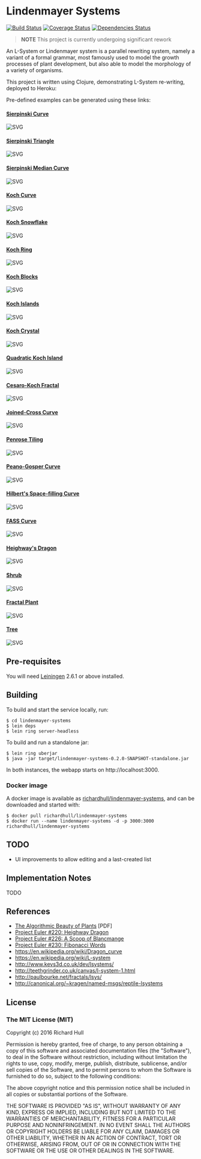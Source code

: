 # Lindenmayer Systems

[![Build Status](https://secure.travis-ci.org/rm-hull/lindenmayer-systems.svg)](http://travis-ci.org/rm-hull/lindenmayer-systems) [![Coverage Status](https://coveralls.io/repos/rm-hull/lindenmayer-systems/badge.svg?branch=master)](https://coveralls.io/r/rm-hull/lindenmayer-systems?branch=master) [![Dependencies Status](https://jarkeeper.com/rm-hull/lindenmayer-systems/status.svg)](https://jarkeeper.com/rm-hull/lindenmayer-systems)

> **NOTE** This project is currently undergoing significant rework

An L-System or Lindenmayer system is a parallel rewriting system, namely a
variant of a formal grammar, most famously used to model the growth
processes of plant development, but also able to model the morphology of
a variety of organisms.

This project is written using Clojure, demonstrating L-System
re-writing, deployed to Heroku:

Pre-defined examples can be generated using these links:

#### [Sierpinski Curve](http://lindenmayer-systems.destructuring-bind.org/explorer/sierpinski-curve)
![SVG](https://rawgithub.com/rm-hull/lindenmayer-systems/master/doc/examples/sierpinski-curve.svg)

#### [Sierpinski Triangle](http://lindenmayer-systems.destructuring-bind.org/explorer/sierpinski-triangle)
![SVG](https://rawgithub.com/rm-hull/lindenmayer-systems/master/doc/examples/sierpinski-triangle.svg)

#### [Sierpinski Median Curve](http://lindenmayer-systems.destructuring-bind.org/explorer/sierpinski-median-curve)
![SVG](https://rawgithub.com/rm-hull/lindenmayer-systems/master/doc/examples/sierpinski-median-curve.svg)

#### [Koch Curve](http://lindenmayer-systems.destructuring-bind.org/explorer/koch-curve)
![SVG](https://rawgithub.com/rm-hull/lindenmayer-systems/master/doc/examples/koch-curve.svg)

#### [Koch Snowflake](http://lindenmayer-systems.destructuring-bind.org/explorer/koch-snowflake)
![SVG](https://rawgithub.com/rm-hull/lindenmayer-systems/master/doc/examples/koch-snowflake.svg)

#### [Koch Ring](http://lindenmayer-systems.destructuring-bind.org/explorer/koch-ring)
![SVG](https://rawgithub.com/rm-hull/lindenmayer-systems/master/doc/examples/koch-ring.svg)

#### [Koch Blocks](http://lindenmayer-systems.destructuring-bind.org/explorer/koch-blocks)
![SVG](https://rawgithub.com/rm-hull/lindenmayer-systems/master/doc/examples/koch-blocks.svg)

#### [Koch Islands](http://lindenmayer-systems.destructuring-bind.org/explorer/koch-islands)
![SVG](https://rawgithub.com/rm-hull/lindenmayer-systems/master/doc/examples/koch-islands.svg)

#### [Koch Crystal](http://lindenmayer-systems.destructuring-bind.org/explorer/koch-crystal)
![SVG](https://rawgithub.com/rm-hull/lindenmayer-systems/master/doc/examples/koch-crystal.svg)

#### [Quadratic Koch Island](http://lindenmayer-systems.destructuring-bind.org/explorer/quadratic-koch-island)
![SVG](https://rawgithub.com/rm-hull/lindenmayer-systems/master/doc/examples/quadratic-koch-island.svg)

#### [Cesaro-Koch Fractal](http://lindenmayer-systems.destructuring-bind.org/explorer/cesaro-koch-fractal)
![SVG](https://rawgithub.com/rm-hull/lindenmayer-systems/master/doc/examples/cesaro-koch-fractal.svg)

#### [Joined-Cross Curve](http://lindenmayer-systems.destructuring-bind.org/explorer/joined-cross-curve)
![SVG](https://rawgithub.com/rm-hull/lindenmayer-systems/master/doc/examples/joined-cross-curve.svg)

#### [Penrose Tiling](http://lindenmayer-systems.destructuring-bind.org/explorer/penrose-tiling)
![SVG](https://rawgithub.com/rm-hull/lindenmayer-systems/master/doc/examples/penrose-tiling.svg)

#### [Peano-Gosper Curve](http://lindenmayer-systems.destructuring-bind.org/explorer/peano-gosper-curve)
![SVG](https://rawgithub.com/rm-hull/lindenmayer-systems/master/doc/examples/peano-gosper-curve.svg)

#### [Hilbert's Space-filling Curve](http://lindenmayer-systems.destructuring-bind.org/explorer/hilberts-space-filling-curve)
![SVG](https://rawgithub.com/rm-hull/lindenmayer-systems/master/doc/examples/hilberts-space-filling-curve.svg)

#### [FASS Curve](http://lindenmayer-systems.destructuring-bind.org/explorer/fass-curve)
![SVG](https://rawgithub.com/rm-hull/lindenmayer-systems/master/doc/examples/fass-curve.svg)

#### [Heighway's Dragon](http://lindenmayer-systems.destructuring-bind.org/explorer/heighways-dragon)
![SVG](https://rawgithub.com/rm-hull/lindenmayer-systems/master/doc/examples/heighways-dragon.svg)

#### [Shrub](http://lindenmayer-systems.destructuring-bind.org/explorer/shrub)
![SVG](https://rawgithub.com/rm-hull/lindenmayer-systems/master/doc/examples/shrub.svg)

#### [Fractal Plant](http://lindenmayer-systems.destructuring-bind.org/explorer/fractal-plant)
![SVG](https://rawgithub.com/rm-hull/lindenmayer-systems/master/doc/examples/fractal-plant.svg)

#### [Tree](http://lindenmayer-systems.destructuring-bind.org/explorer/tree)
![SVG](https://rawgithub.com/rm-hull/lindenmayer-systems/master/doc/examples/tree.svg)

## Pre-requisites

You will need [Leiningen](https://github.com/technomancy/leiningen) 2.6.1 or above installed.

## Building

To build and start the service locally, run:

    $ cd lindenmayer-systems
    $ lein deps
    $ lein ring server-headless

To build and run a standalone jar:

    $ lein ring uberjar
    $ java -jar target/lindenmayer-systems-0.2.0-SNAPSHOT-standalone.jar

In both instances, the webapp starts on http://localhost:3000.

### Docker image

A docker image is available as [richardhull/lindenmayer-systems](https://hub.docker.com/r/richardhull/lindenmayer-systems),
and can be downloaded and started with:

    $ docker pull richardhull/lindenmayer-systems
    $ docker run --name lindenmayer-systems -d -p 3000:3000 richardhull/lindenmayer-systems

## TODO

* UI improvements to allow editing and a last-created list

## Implementation Notes

TODO

## References

* [The Algorithmic Beauty of Plants](http://algorithmicbotany.org/papers/abop/abop.pdf) [PDF]
* [Project Euler #220: Heighway Dragon](http://projecteuler.net/problem=220)
* [Project Euler #226: A Scoop of Blancmange](http://projecteuler.net/problem=226)
* [Project Euler #230: Fibonacci Words](http://projecteuler.net/problem=230)
* https://en.wikipedia.org/wiki/Dragon_curve
* https://en.wikipedia.org/wiki/L-system
* http://www.kevs3d.co.uk/dev/lsystems/
* http://teethgrinder.co.uk/canvas/l-system-1.html
* http://paulbourke.net/fractals/lsys/
* http://canonical.org/~kragen/named-msgs/reptile-lsystems


## License

### The MIT License (MIT)

Copyright (c) 2016 Richard Hull

Permission is hereby granted, free of charge, to any person obtaining a copy of
this software and associated documentation files (the "Software"), to deal in
the Software without restriction, including without limitation the rights to
use, copy, modify, merge, publish, distribute, sublicense, and/or sell copies of
the Software, and to permit persons to whom the Software is furnished to do so,
subject to the following conditions:

The above copyright notice and this permission notice shall be included in all
copies or substantial portions of the Software.

THE SOFTWARE IS PROVIDED "AS IS", WITHOUT WARRANTY OF ANY KIND, EXPRESS OR
IMPLIED, INCLUDING BUT NOT LIMITED TO THE WARRANTIES OF MERCHANTABILITY, FITNESS
FOR A PARTICULAR PURPOSE AND NONINFRINGEMENT. IN NO EVENT SHALL THE AUTHORS OR
COPYRIGHT HOLDERS BE LIABLE FOR ANY CLAIM, DAMAGES OR OTHER LIABILITY, WHETHER
IN AN ACTION OF CONTRACT, TORT OR OTHERWISE, ARISING FROM, OUT OF OR IN
CONNECTION WITH THE SOFTWARE OR THE USE OR OTHER DEALINGS IN THE SOFTWARE.

